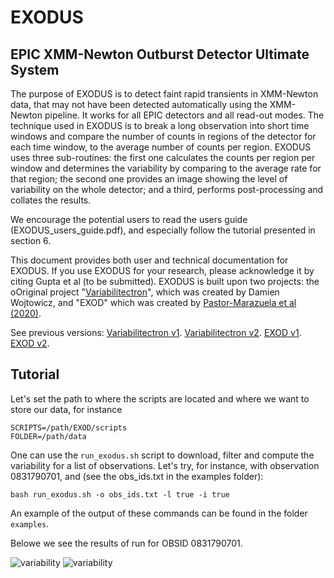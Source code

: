 # EXODUS
## EPIC XMM-Newton Outburst Detector Ultimate System

The purpose of EXODUS is to detect faint rapid transients in XMM-Newton data, that may not have been detected automatically using the XMM-Newton pipeline. It works for all EPIC detectors and all read-out modes. The technique used in EXODUS is to break a long observation into short time windows and compare the number of counts in regions of the detector for each time window, to the average number of counts per region. EXODUS uses three sub-routines: the first one calculates the counts per region per window and determines the variability by comparing to the average rate for that region; the second one provides an image showing the level of variability on the whole detector; and a third, performs post-processing and collates the results.

We encourage the potential users to read the users guide (EXODUS_users_guide.pdf), and especially follow the tutorial presented in section 6.

This document provides both user and technical documentation for EXODUS.
If you use EXODUS for your research, please acknowledge it by citing Gupta et al (to be submitted).
EXODUS is built upon two projects: the oOriginal project "<a href="https://framagit.org/DWojtowicz/Variabilitectron" target="_blank">Variabilitectron</a>", which was created by Damien Wojtowicz, and "EXOD" which was created by  <a href="https://www.aanda.org/articles/aa/full_html/2020/08/aa36869-19/aa36869-19.html" target="_blank">Pastor-Marazuela et al (2020)</a>.


See previous versions:
<a href="https://framagit.org/DWojtowicz/Variabilitectron" target="_blank">Variabilitectron v1</a>.
<a href="https://framagit.org/InesPM/Variabilitectron" target="_blank">Variabilitectron v2</a>. 
<a href="https://github.com/InesPM/EXOD" target="_blank">EXOD v1</a>.
<a href="https://github.com/Monrillo/EXOD" target="_blank">EXOD v2</a>.

## Tutorial

Let's set the path to where the scripts are located and where we want to store our data, for instance

```
SCRIPTS=/path/EXOD/scripts
FOLDER=/path/data
```

One can use the `run_exodus.sh` script to download, filter and compute the variability for a list of observations. Let's try, for instance, with observation 0831790701, and (see the obs_ids.txt in the examples folder):

```
bash run_exodus.sh -o obs_ids.txt -l true -i true
```
An example of the output of these commands can be found in the folder `examples`.

Belowe we see the results of run for OBSID 0831790701.


![variability](../master/example/merged_sources.png)
![variability](../master/example/merged_lc.png)
